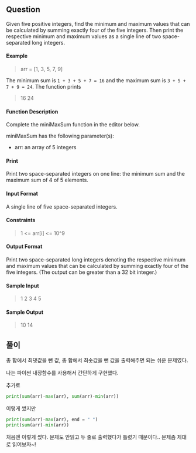 ## Question
Given five positive integers, find the minimum and maximum values that can be calculated by summing exactly four of the five integers. Then print the respective minimum and maximum values as a single line of two space-separated long integers.

#### Example
> arr = [1, 3, 5, 7, 9]

The minimum sum is `1 + 3 + 5 + 7 = 16` and the maximum sum is `3 + 5 + 7 + 9 = 24`. The function prints

> 16 24

#### Function Description

Complete the miniMaxSum function in the editor below.

miniMaxSum has the following parameter(s):

- arr: an array of 5 integers
#### Print

Print two space-separated integers on one line: the minimum sum and the maximum sum of 4 of 5 elements.

#### Input Format

A single line of five space-separated integers.

#### Constraints
> 1 <= arr[i] <= 10^9

#### Output Format

Print two space-separated long integers denoting the respective minimum and maximum values that can be calculated by summing exactly four of the five integers. (The output can be greater than a 32 bit integer.)

#### Sample Input

> 1 2 3 4 5

#### Sample Output

> 10 14


## 풀이


총 합에서 최댓값을 뺀 값, 총 합에서 최솟값을 뺀 값을 출력해주면 되는 쉬운 문제였다. 

나는 파이썬 내장함수를 사용해서 간단하게 구현했다.

추가로
``` python
print(sum(arr)-max(arr), sum(arr)-min(arr))
```
이렇게 썼지만
``` python
print(sum(arr)-max(arr), end = " ")
print(sum(arr)-min(arr))
```
처음엔 이렇게 썼다. 문제도 안읽고 두 줄로 출력했다가 틀렸기 때문이다.. 문제좀 제대로 읽어보자~!
